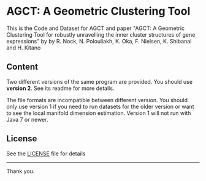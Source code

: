 ﻿# AGCT: A Geometric Clustering Tool
This is the Code and Dataset for AGCT and paper  "AGCT: A Geometric Clustering Tool for robustly unravelling the inner cluster structures of gene expressions" by by R. Nock, N. Polouliakh, K. Oka, F. Nielsen, K. Shibanai and H. Kitano

## Content
Two different versions of the same program are provided. You should use **version 2**. See its readme for more details.

The file formats are incompatible between different version. You should only use version 1 if you need to run datasets for the older version or want to see the local manifold dimension estimation. Version 1 will not run with Java 7 or newer.

## License

See the [LICENSE](./LICENSE) file for details

---

Thank you.



